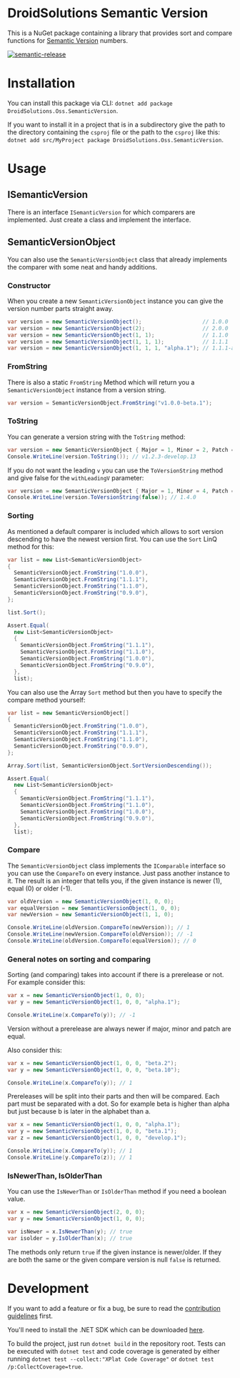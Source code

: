 # DroidSolutions Semantic Version

This is a NuGet package containing a library that provides sort and compare functions for [Semantic Version](https://semver.org/) numbers.

[![semantic-release](https://img.shields.io/badge/%20%20%F0%9F%93%A6%F0%9F%9A%80-semantic--release-e10079.svg)](https://github.com/semantic-release/semantic-release)

# Installation

You can install this package via CLI: `dotnet add package DroidSolutions.Oss.SemanticVersion`.

If you want to install it in a project that is in a subdirectory give the path to the directory containing the `csproj` file or the path to the `csproj` like this: `dotnet add src/MyProject package DroidSolutions.Oss.SemanticVersion`.

# Usage

## ISemanticVersion

There is an interface `ISemanticVersion` for which comparers are implemented. Just create a class and implement the interface.

## SemanticVersionObject

You can also use the `SemanticVersionObject` class that already implements the comparer with some neat and handy additions.

### Constructor

When you create a new `SemanticVersionObject` instance you can give the version number parts straight away.

```csharp
var version = new SemanticVersionObject();                   // 1.0.0
var version = new SemanticVersionObject(2);                  // 2.0.0
var version = new SemanticVersionObject(1, 1);               // 1.1.0
var version = new SemanticVersionObject(1, 1, 1);            // 1.1.1
var version = new SemanticVersionObject(1, 1, 1, "alpha.1"); // 1.1.1-alpha.1
```

### FromString

There is also a static `FromString` Method which will return you a `SemanticVersionObject` instance from a version string.

```csharp
var version = SemanticVersionObject.FromString("v1.0.0-beta.1");
```

### ToString

You can generate a version string with the `ToString` method:

```csharp
var version = new SemanticVersionObject { Major = 1, Minor = 2, Patch = 3, PreRelease = "develop.13" };
Console.WriteLine(version.ToString()); // v1.2.3-develop.13
```

If you do not want the leading `v` you can use the `ToVersionString` method and give false for the `withLeadingV` parameter:

```csharp
var version = new SemanticVersionObject { Major = 1, Minor = 4, Patch = 0 };
Console.WriteLine(version.ToVersionString(false)); // 1.4.0
```

### Sorting

As mentioned a default comparer is included which allows to sort version descending to have the newest version first. You can use the `Sort` LinQ method for this:

```csharp
var list = new List<SemanticVersionObject>
{
  SemanticVersionObject.FromString("1.0.0"),
  SemanticVersionObject.FromString("1.1.1"),
  SemanticVersionObject.FromString("1.1.0"),
  SemanticVersionObject.FromString("0.9.0"),
};

list.Sort();

Assert.Equal(
  new List<SemanticVersionObject>
  {
    SemanticVersionObject.FromString("1.1.1"),
    SemanticVersionObject.FromString("1.1.0"),
    SemanticVersionObject.FromString("1.0.0"),
    SemanticVersionObject.FromString("0.9.0"),
  },
  list);
```

You can also use the Array `Sort` method but then you have to specify the compare method yourself:

```csharp
var list = new SemanticVersionObject[]
{
  SemanticVersionObject.FromString("1.0.0"),
  SemanticVersionObject.FromString("1.1.1"),
  SemanticVersionObject.FromString("1.1.0"),
  SemanticVersionObject.FromString("0.9.0"),
};

Array.Sort(list, SemanticVersionObject.SortVersionDescending());

Assert.Equal(
  new List<SemanticVersionObject>
  {
    SemanticVersionObject.FromString("1.1.1"),
    SemanticVersionObject.FromString("1.1.0"),
    SemanticVersionObject.FromString("1.0.0"),
    SemanticVersionObject.FromString("0.9.0"),
  },
  list);
```

### Compare

The `SemanticVersionObject` class implements the `IComparable` interface so you can use the `CompareTo` on every instance. Just pass another instance to it. The result is an integer that tells you, if the given instance is newer (1), equal (0) or older (-1).

```csharp
var oldVersion = new SemanticVersionObject(1, 0, 0);
var equalVersion = new SemanticVersionObject(1, 0, 0);
var newVersion = new SemanticVersionObject(1, 1, 0);

Console.WriteLine(oldVersion.CompareTo(newVersion)); // 1
Console.WriteLine(newVersion.CompareTo(oldVersion)); // -1
Console.WriteLine(oldVersion.CompareTo(equalVersion)); // 0
```

### General notes on sorting and comparing

Sorting (and comparing) takes into account if there is a prerelease or not. For example consider this:

```csharp
var x = new SemanticVersionObject(1, 0, 0);
var y = new SemanticVersionObject(1, 0, 0, "alpha.1");

Console.WriteLine(x.CompareTo(y)); // -1
```

Version without a prerelease are always newer if major, minor and patch are equal.

Also consider this:

```csharp
var x = new SemanticVersionObject(1, 0, 0, "beta.2");
var y = new SemanticVersionObject(1, 0, 0, "beta.10");

Console.WriteLine(x.CompareTo(y)); // 1
```

Prereleases will be split into their parts and then will be compared. Each part must be separated with a dot. So for example beta is higher than alpha but just because b is later in the alphabet than a.

```csharp
var x = new SemanticVersionObject(1, 0, 0, "alpha.1");
var y = new SemanticVersionObject(1, 0, 0, "beta.1");
var z = new SemanticVersionObject(1, 0, 0, "develop.1");

Console.WriteLine(x.CompareTo(y)); // 1
Console.WriteLine(y.CompareTo(z)); // 1
```

### IsNewerThan, IsOlderThan

You can use the `IsNewerThan` or `IsOlderThan` method if you need a boolean value.

```csharp
var x = new SemanticVersionObject(2, 0, 0);
var y = new SemanticVersionObject(1, 0, 0);

var isNewer = x.IsNewerThan(y); // true
var isolder = y.IsOlderThan(x); // true
```

The methods only return `true` if the given instance is newer/older. If they are both the same or the given compare version is null `false` is returned.

# Development

If you want to add a feature or fix a bug, be sure to read the [contribution guidelines](./CONTRIBUTING.md) first.

You'll need to install the .NET SDK which can be downloaded [here](https://dotnet.microsoft.com/en-us/download).

To build the project, just run `dotnet build` in the repository root. Tests can be executed with `dotnet test` and code coverage is generated by either running `dotnet test --collect:"XPlat Code Coverage"` or `dotnet test /p:CollectCoverage=true`.